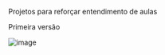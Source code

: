 Projetos para reforçar entendimento de aulas

Primeira versão

![image](https://github.com/user-attachments/assets/217a44a6-d1c1-483c-8544-a2ad3718ed93)
